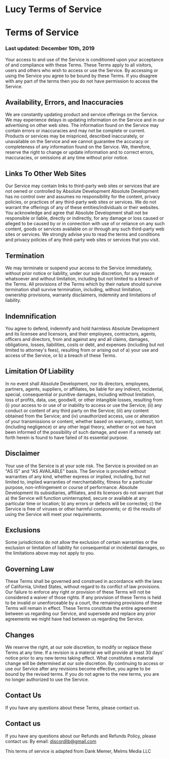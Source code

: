 # Lucy Terms of Service

# Terms of Service

### Last updated: December 10th, 2019

Your access to and use of the Service is conditioned upon your acceptance of and compliance with these Terms. These Terms apply to all visitors, users and others who wish to access or use the Service.
By accessing or using the Service you agree to be bound by these Terms. If you disagree with any part of the terms then you do not have permission to access the Service.

## Availability, Errors, and Inaccuracies
We are constantly updating product and service offerings on the Service. We may experience delays in updating information on the Service and in our advertising on other web sites. The information found on the Service may contain errors or inaccuracies and may not be complete or current. Products or services may be mispriced, described inaccurately, or unavailable on the Service and we cannot guarantee the accuracy or completeness of any information found on the Service.
We, therefore, reserve the right to change or update information and to correct errors, inaccuracies, or omissions at any time without prior notice.

## Links To Other Web Sites
Our Service may contain links to third-party web sites or services that are not owned or controlled by Absolute Development
Absolute Development has no control over and assumes no responsibility for the content, privacy policies, or practices of any third-party web sites or services. We do not warrant the offerings of any of these entities/individuals or their websites.
You acknowledge and agree that Absolute Development shall not be responsible or liable, directly or indirectly, for any damage or loss caused or alleged to be caused by or in connection with use of or reliance on any such content, goods or services available on or through any such third-party web sites or services.
We strongly advise you to read the terms and conditions and privacy policies of any third-party web sites or services that you visit.

## Termination
We may terminate or suspend your access to the Service immediately, without prior notice or liability, under our sole discretion, for any reason whatsoever and without limitation, including but not limited to a breach of the Terms.
All provisions of the Terms which by their nature should survive termination shall survive termination, including, without limitation, ownership provisions, warranty disclaimers, indemnity and limitations of liability.

## Indemnification
You agree to defend, indemnify and hold harmless Absolute Development and its licensee and licensors, and their employees, contractors, agents, officers and directors, from and against any and all claims, damages, obligations, losses, liabilities, costs or debt, and expenses (including but not limited to attorney's fees), resulting from or arising out of a) your use and access of the Service, or b) a breach of these Terms.

## Limitation Of Liability
In no event shall Absolute Development, nor its directors, employees, partners, agents, suppliers, or affiliates, be liable for any indirect, incidental, special, consequential or punitive damages, including without limitation, loss of profits, data, use, goodwill, or other intangible losses, resulting from (i) your access to or use of or inability to access or use the Service; (ii) any conduct or content of any third party on the Service; (iii) any content obtained from the Service; and (iv) unauthorized access, use or alteration of your transmissions or content, whether based on warranty, contract, tort (including negligence) or any other legal theory, whether or not we have been informed of the possibility of such damage, and even if a remedy set forth herein is found to have failed of its essential purpose.

## Disclaimer
Your use of the Service is at your sole risk. The Service is provided on an "AS IS" and "AS AVAILABLE" basis. The Service is provided without warranties of any kind, whether express or implied, including, but not limited to, implied warranties of merchantability, fitness for a particular purpose, non-infringement or course of performance.
Absolute Development its subsidiaries, affiliates, and its licensors do not warrant that a) the Service will function uninterrupted, secure or available at any particular time or location; b) any errors or defects will be corrected; c) the Service is free of viruses or other harmful components; or d) the results of using the Service will meet your requirements.

## Exclusions
Some jurisdictions do not allow the exclusion of certain warranties or the exclusion or limitation of liability for consequential or incidental damages, so the limitations above may not apply to you.

## Governing Law
These Terms shall be governed and construed in accordance with the laws of California, United States, without regard to its conflict of law provisions.
Our failure to enforce any right or provision of these Terms will not be considered a waiver of those rights. If any provision of these Terms is held to be invalid or unenforceable by a court, the remaining provisions of these Terms will remain in effect. These Terms constitute the entire agreement between us regarding our Service, and supersede and replace any prior agreements we might have had between us regarding the Service.

## Changes
We reserve the right, at our sole discretion, to modify or replace these Terms at any time. If a revision is a material we will provide at least 30 days’ notice prior to any new terms taking effect. What constitutes a material change will be determined at our sole discretion.
By continuing to access or use our Service after any revisions become effective, you agree to be bound by the revised terms. If you do not agree to the new terms, you are no longer authorized to use the Service.
## Contact Us
If you have any questions about these Terms, please contact us.

## Contact us
If you have any questions about our Refunds and Refunds Policy, please contact us:
By email: discordlib@gmail.com

This terms of service is adapted from Dank Memer, Melms Media LLC  
